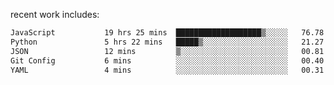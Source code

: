 
<!--<img width="1415" height="100" alt="blu" src="https://github.com/rdsilva01/rdsilva01/assets/101207588/deb060e5-d035-4f09-b511-e3f50605b207">-->

<!-- \> Enthusiastic about developing and building solutions <br>
\> Computer Science and Engineering @ UBI -->

<!-- <a href="https://www.rodrigosilva.live/">personal website</a> 🏁 -->

<!-- ![](https://komarev.com/ghpvc/?username=rdsilva01) -->

recent work includes:
<!--START_SECTION:waka-->

```txt
JavaScript           19 hrs 25 mins  ███████████████████▒░░░░░   76.78 %
Python               5 hrs 22 mins   █████▒░░░░░░░░░░░░░░░░░░░   21.27 %
JSON                 12 mins         ▒░░░░░░░░░░░░░░░░░░░░░░░░   00.81 %
Git Config           6 mins          ░░░░░░░░░░░░░░░░░░░░░░░░░   00.40 %
YAML                 4 mins          ░░░░░░░░░░░░░░░░░░░░░░░░░   00.31 %
```

<!--END_SECTION:waka-->

